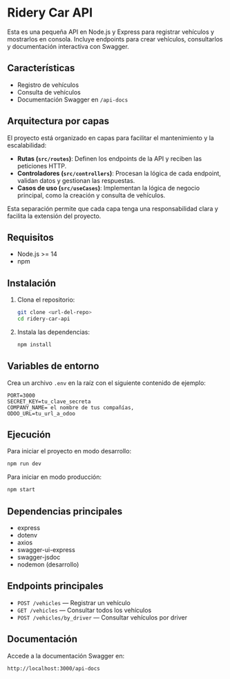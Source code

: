 
# Ridery Car API

Esta es una pequeña API en Node.js y Express para registrar vehículos y mostrarlos en consola. Incluye endpoints para crear vehículos, consultarlos y documentación interactiva con Swagger.


## Características
- Registro de vehículos
- Consulta de vehículos
- Documentación Swagger en `/api-docs`

## Arquitectura por capas
El proyecto está organizado en capas para facilitar el mantenimiento y la escalabilidad:

- **Rutas (`src/routes`)**: Definen los endpoints de la API y reciben las peticiones HTTP.
- **Controladores (`src/controllers`)**: Procesan la lógica de cada endpoint, validan datos y gestionan las respuestas.
- **Casos de uso (`src/useCases`)**: Implementan la lógica de negocio principal, como la creación y consulta de vehículos.

Esta separación permite que cada capa tenga una responsabilidad clara y facilita la extensión del proyecto.

## Requisitos
- Node.js >= 14
- npm

## Instalación
1. Clona el repositorio:
   ```bash
   git clone <url-del-repo>
   cd ridery-car-api
   ```
2. Instala las dependencias:
   ```bash
   npm install
   ```

## Variables de entorno
Crea un archivo `.env` en la raíz con el siguiente contenido de ejemplo:
```
PORT=3000
SECRET_KEY=tu_clave_secreta
COMPANY_NAME= el nombre de tus compañías, 
ODOO_URL=tu_url_a_odoo
```

## Ejecución
Para iniciar el proyecto en modo desarrollo:
```bash
npm run dev
```
Para iniciar en modo producción:
```bash
npm start
```

## Dependencias principales
- express
- dotenv
- axios
- swagger-ui-express
- swagger-jsdoc
- nodemon (desarrollo)

## Endpoints principales
- `POST /vehicles` — Registrar un vehículo
- `GET /vehicles` — Consultar todos los vehículos
- `POST /vehicles/by_driver` — Consultar vehículos por driver

## Documentación
Accede a la documentación Swagger en:
```
http://localhost:3000/api-docs
```